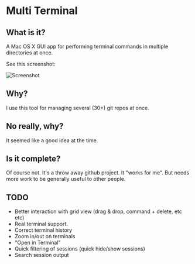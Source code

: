 # Multi Terminal

## What is it?

A Mac OS X GUI app for performing terminal commands in multiple directories at once.

See this screenshot:

![Screenshot](https://github.com/schwa/Multi-Terminal/raw/master/ScreenShot.png)

## Why?

I use this tool for managing several (30+) git repos at once.

## No really, why?

It seemed like a good idea at the time.

## Is it complete?

Of course not. It's a throw away github project. It "works for me". But needs more work to be generally useful to other people.

## TODO

* Better interaction with grid view (drag & drop, command + delete, etc etc)
* Real terminal support.
* Correct terminal history
* Zoom in/out on terminals
* "Open in Terminal"
* Quick filtering of sessions (quick hide/show sessions)
* Search session output
